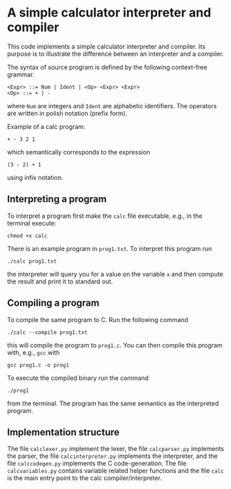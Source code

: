 # A simple calculator interpreter and compiler

This code implements a simple calculator interpreter and compiler. Its purpose
is to illustrate the difference between an interpreter and a compiler.


The syntax of source program is defined by the following context-free grammar.

```
<Expr> ::= Num | Ident | <Op> <Expr> <Expr>
<Op> ::= + | -
```

where `Num` are integers and `Ident` are alphabetic identifiers. The operators
are written in polish notation (prefix form).

Example of a calc program:

```
+ - 3 2 1
```

which semantically corresponds to the expression

```
(3 - 2) + 1
```

using infix notation.

## Interpreting a program

To interpret a program first make the `calc` file executable, e.g., in the
terminal execute:

```
chmod +x calc
```

There is an example program in `prog1.txt`. To interpret this program run

```
./calc prog1.txt
```

the interpreter will query you for a value on the variable `x` and then compute
the result and print it to standard out.

## Compiling a program

To compile the same program to C. Run the following command

```
./calc --compile prog1.txt
```

this will compile the program to `prog1.c`. You can then compile this program
with, e.g., `gcc` with

```
gcc prog1.c -o prog1
```

To execute the compiled binary run the command

```
./prog1
```

from the terminal. The program has the same semantics as the interpreted
program.

## Implementation structure
The file `calclexer.py` implement the lexer, the file `calcparser.py` implements
the parser, the file `calcinterpreter.py` implements the interpreter, and the
file `calccodegen.py` implements the C code-generation. The file
`calcvariables.py` contains variable related helper functions and the file
`calc` is the main entry point to the calc compiler/interpreter.
